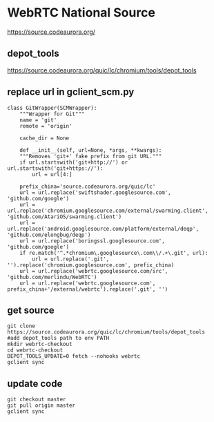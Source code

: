 # WebRTC National Source #

https://source.codeaurora.org/


## depot_tools ##
https://source.codeaurora.org/quic/lc/chromium/tools/depot_tools

## replace url in gclient_scm.py ##
	class GitWrapper(SCMWrapper):
		"""Wrapper for Git"""
		name = 'git'
		remote = 'origin'

		cache_dir = None

		def __init__(self, url=None, *args, **kwargs):
		"""Removes 'git+' fake prefix from git URL."""
		if url.startswith('git+http://') or url.startswith('git+https://'):
			url = url[4:]

		prefix_china='source.codeaurora.org/quic/lc'
		url = url.replace('swiftshader.googlesource.com', 'github.com/google')
		url = url.replace('chromium.googlesource.com/external/swarming.client', 'github.com/AtariOS/swarming.client')
		url = url.replace('android.googlesource.com/platform/external/deqp', 'github.com/elongbug/deqp')
		url = url.replace('boringssl.googlesource.com', 'github.com/google')
		if re.match('^.*chromium\.googlesource\.com\\/.+\.git', url):
			url = url.replace('.git', '').replace('chromium.googlesource.com', prefix_china)
		url = url.replace('webrtc.googlesource.com/src', 'github.com/merlindu/WebRTC')
		url = url.replace('webrtc.googlesource.com', prefix_china+'/external/webrtc').replace('.git', '')


## get source ##
	git clone https://source.codeaurora.org/quic/lc/chromium/tools/depot_tools
	#add depot_tools path to env PATH
	mkdir webrtc-checkout
	cd webrtc-checkout
	DEPOT_TOOLS_UPDATE=0 fetch --nohooks webrtc
	gclient sync

## update code ##
	git checkout master
	git pull origin master
	gclient sync

